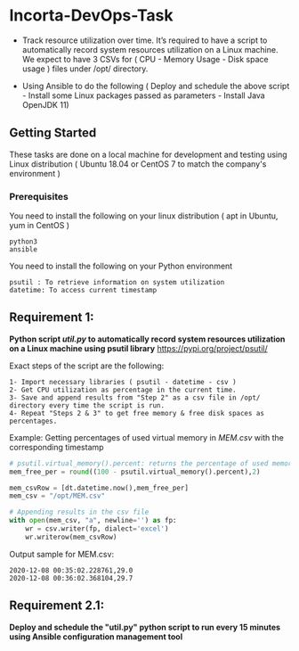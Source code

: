 # Incorta-DevOps-Task

- Track resource utilization over time. It’s required to have a script to automatically record system resources utilization on a Linux
machine. We expect to have 3 CSVs  for ( CPU - Memory Usage - Disk space usage ) files under /opt/ directory.

- Using Ansible to do the following ( Deploy and schedule the above script - Install some Linux packages passed as parameters - Install Java OpenJDK 11)

## Getting Started

These tasks are done on a local machine for development and testing using Linux distribution ( Ubuntu 18.04 or CentOS 7 to match the company's environment )

### Prerequisites

You need to install the following on your linux distribution ( apt in Ubuntu, yum in CentOS )

```
python3
ansible
```
You need to install the following on your Python environment 
```
psutil : To retrieve information on system utilization
datetime: To access current timestamp
```
## Requirement 1:
**Python script *util.py* to automatically record system resources utilization on a Linux machine using psutil library** <https://pypi.org/project/psutil/>  

Exact steps of the script are the following:
```
1- Import necessary libraries ( psutil - datetime - csv )
2- Get CPU utilization as percentage in the current time.
3- Save and append results from "Step 2" as a csv file in /opt/ directory every time the script is run.
4- Repeat "Steps 2 & 3" to get free memory & free disk spaces as percentages.
```
Example: Getting percentages of used virtual memory in *MEM.csv* with the corresponding timestamp
```python
# psutil.virtual_memory().percent: returns the percentage of used memory
mem_free_per = round((100 - psutil.virtual_memory().percent),2)

mem_csvRow = [dt.datetime.now(),mem_free_per]
mem_csv = "/opt/MEM.csv"

# Appending results in the csv file
with open(mem_csv, "a", newline='') as fp:
    wr = csv.writer(fp, dialect='excel')
    wr.writerow(mem_csvRow)
```
Output sample for MEM.csv:
``` 
2020-12-08 00:35:02.228761,29.0
2020-12-08 00:36:02.368104,29.7
```
## Requirement 2.1:
**Deploy and schedule the "util.py" python script to run every 15 minutes using Ansible configuration management tool**
